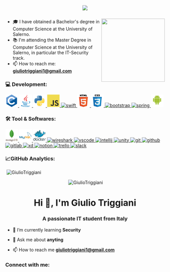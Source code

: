 <!-- <h1 align = "center"> Hi 👋, I'm Giulio Triggiani </h1> -->
<h1 align = "center">
  <a href="https://github.com/DenverCoder1/readme-typing-svg">
    <img src="https://readme-typing-svg.demolab.com/?lines=Hi,+There!+👋;I'm+Giulio+Triggiani....;Nice+to+meet+you!&font=Fira+Code&center=true&width=440&height=45&color=9831F7&vCenter=true&pause=1000&size=22">
  </a>
</h1>

<a href="#"><img align="right" src="https://github.com/blackcater/blackcater/raw/main/images/banner.gif" width="200 " height="200" /></a>

- 🎓 I have obtained a Bachelor's degree in Computer Science at the University of Salerno.
- 📚 I'm attending the Master Degree in Computer Science at the University of Salerno, in particular the IT-Security track.
- 📫 How to reach me: **giuliotriggiani1@gmail.com**
<!--
- 🌐 See more on my <a href="website" target="_blank">website</a>
-->

<h3 align="left">💻 Development:</h3>
<p align="left">
  <a href="https://www.cprogramming.com/" target="_blank" rel="noreferrer">
    <img
      src="https://raw.githubusercontent.com/devicons/devicon/master/icons/c/c-original.svg"
      alt="c"
      width="40"
      height="40"
    />
  </a>
  
  <a href="https://www.java.com" target="_blank" rel="noreferrer">
    <img
      src="https://raw.githubusercontent.com/devicons/devicon/master/icons/java/java-original.svg"
      alt="java"
      width="40"
      height="40"
    />
  </a>
  
  <a href="https://www.python.org" target="_blank" rel="noreferrer">
    <img
      src="https://raw.githubusercontent.com/devicons/devicon/master/icons/python/python-original.svg"
      alt="python"
      width="40"
      height="40"
    />
  </a>
  
  <a href="https://developer.mozilla.org/en-US/docs/Web/JavaScript" target="_blank" rel="noreferrer">
    <img
      src="https://raw.githubusercontent.com/devicons/devicon/master/icons/javascript/javascript-original.svg"
      alt="javascript"
      width="40"
      height="40"
    />
  </a>
  
  <a href="https://www.apple.com/it/swift/">
    <img
      src="https://www.vectorlogo.zone/logos/swift/swift-icon.svg"
      alt="swift"
      width="40"
      height="40"
    />
  </a>
  
  <a href="https://www.w3.org/html/" target="_blank" rel="noreferrer">
    <img
      src="https://raw.githubusercontent.com/devicons/devicon/master/icons/html5/html5-original-wordmark.svg"
      alt="html5"
      width="40"
      height="40"
    />
  </a>
  
  <a href="https://www.w3schools.com/css/" target="_blank" rel="noreferrer">
    <img
      src="https://raw.githubusercontent.com/devicons/devicon/master/icons/css3/css3-original-wordmark.svg"
      alt="css3"
      width="40"
      height="40"
    />
  </a>
  
  <a href="https://getbootstrap.com/">
    <img
      src="https://upload.vectorlogo.zone/logos/getbootstrap/images/987f8f6c-263a-47b1-a85d-853cfca215d9.svg"
      alt="bootstrap"
      width="40"
      height="40"
    />
  </a>

  <a href="https://spring.io/" target="_blank" rel="noreferrer">
    <img
      src="https://www.vectorlogo.zone/logos/springio/springio-icon.svg"
      alt="spring"
      width="40"
      height="40"
    />
  </a>
  
  <a href="https://developer.android.com" target="_blank" rel="noreferrer">
    <img
      src="https://raw.githubusercontent.com/devicons/devicon/master/icons/android/android-original-wordmark.svg"
      alt="android"
      width="40"
      height="40"
    />
  </a>
</p>

<h3 align = "left">🛠 Tool & Softwares:</h3>
<p align = "left">
  <a href="https://www.mongodb.com/" target="_blank" rel="noreferrer">
    <img
      src="https://raw.githubusercontent.com/devicons/devicon/master/icons/mongodb/mongodb-original-wordmark.svg"
      alt="mongodb"
      width="40"
      height="40"
    />
  </a>
  
  <a href="https://www.mysql.com/" target="_blank" rel="noreferrer">
    <img
      src="https://raw.githubusercontent.com/devicons/devicon/master/icons/mysql/mysql-original-wordmark.svg"
      alt="mysql"
      width="40"
      height="40"
    />
  </a>
  
  <a href="https://www.docker.com/" target="_blank" rel="noreferrer">
    <img
      src="https://raw.githubusercontent.com/devicons/devicon/master/icons/docker/docker-original-wordmark.svg"
      alt="docker"
      width="40"
      height="40"
    />
  </a>
  
   <a href="https://www.wireshark.org/download.html">
    <img
      src="https://www.vectorlogo.zone/logos/wireshark/wireshark-icon.svg"
      alt="wireshark"
      width="40"
      height="40"
    />
  </a>
  
  <a href="https://code.visualstudio.com/">
    <img
      src="https://upload.vectorlogo.zone/logos/visualstudio_code/images/a4381320-f83c-4a29-9db3-b241c1d096b1.svg"
      alt="vscode"
      width="40"
      height="40"
    />
  </a>
  
  <a href="https://www.jetbrains.com/idea/">
    <img
      src="https://img.icons8.com/color/512/intellij-idea.svg"
      alt="intellij"
      width="40"
      height="40"
    />
  </a>
  
  <a href="https://unity.com/" target="_blank" rel="noreferrer">
    <img
      src="https://preview.redd.it/tu3gt6ysfxq71.png?auto=webp&s=10ab55d9dc09e7ed6ea59bd5916800a5272d5969"
      alt="unity"
      width="40"
      height="40"
    />
  </a>
  
  <a href="https://git-scm.com/" target="_blank" rel="noreferrer">
    <img
      src="https://www.vectorlogo.zone/logos/git-scm/git-scm-icon.svg"
      alt="git"
      width="40"
      height="40"
    />
  </a>
  
  <a href="https://github.com/">
    <img
      src="https://www.vectorlogo.zone/logos/github/github-tile.svg"
      alt="github"
      width="40"
      height="40"
    />
  </a>
  
  <a href="https://about.gitlab.com/">
    <img
      src="https://www.vectorlogo.zone/logos/gitlab/gitlab-icon.svg"
      alt="gitlab"
      width="40"
      height="40"
    />
  </a>
  
  <a href="https://www.adobe.com/products/xd.html" target="_blank" rel="noreferrer">
    <img
      src="https://cdn.worldvectorlogo.com/logos/adobe-xd.svg"
      alt="xd"
      width="40"
      height="40"
    />
  </a>
  
  <a href="https://www.notion.so/">
    <img
      src="https://img.icons8.com/color/512/notion.png"
      alt="notion"
      width="40"
      height="40"
    />
  </a>
  
  <a href="https://trello.com/">
    <img
      src="https://www.vectorlogo.zone/logos/trello/trello-icon.svg"
      alt="trello"
      width="40"
      height="40"
    />
  </a>
  
  <a href="https://slack.com/intl/it-it">
    <img
      src="https://www.vectorlogo.zone/logos/slack/slack-icon.svg"
      alt="slack"
      width="40"
      height="40"
    />
  </a>
</p>

<!-- Aggiunto sigma-five per fix errore -->
<h3 align = "left">📈GitHub Analytics:</h3>
<p>
  &nbsp;<img
    align="center"
    src="https://github-readme-stats-sigma-five.vercel.app/api?username=GiulioTriggiani&show_icons=true&locale=en"
    alt="GiulioTriggiani"
  />
</p>

<p align="center">
  &nbsp;<img
    align="center"
    width="5%"
    src="https://github.com/SP-XD/SP-XD/blob/main/images/linux_rounded.gif?raw=true"
    alt="GiulioTriggiani"
  />
</p>

<!--
<h3 align = "left">Connect with me:</h3>
<p align="left">
  <a href="link" target="blank">
    <img
      align="center"
      src="https://raw.githubusercontent.com/rahuldkjain/github-profile-readme-generator/master/src/images/icons/Social/linked-in-alt.svg"
      alt="giulio-triggiani"
      height="30"
      width="40"
    /></a>
</p>
-->


<h1 align="center">Hi 👋, I'm Giulio Triggiani</h1>
<h3 align="center">A passionate IT student from Italy</h3>

- 🌱 I’m currently learning **Security**

- 💬 Ask me about **anyting**

- 📫 How to reach me **giuliotriggiani1@gmail.com**

<h3 align="left">Connect with me:</h3>
<p align="left">
</p>

